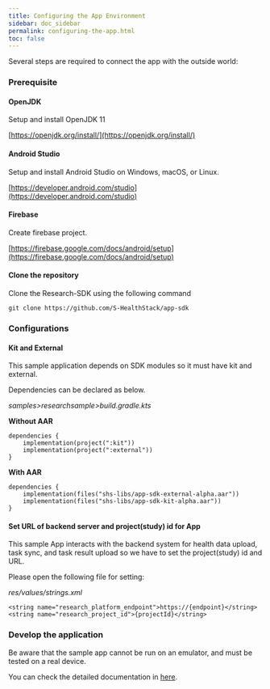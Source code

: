 ```yaml
---
title: Configuring the App Environment
sidebar: doc_sidebar
permalink: configuring-the-app.html
toc: false
---
```


Several steps are required to connect the app with the outside world:

### Prerequisite

#### OpenJDK

Setup and install OpenJDK 11

[https://openjdk.org/install/](https://openjdk.org/install/)

#### Android Studio 

Setup and install Android Studio on Windows, macOS, or Linux.

[https://developer.android.com/studio](https://developer.android.com/studio)

#### Firebase

Create firebase project.

[https://firebase.google.com/docs/android/setup](https://firebase.google.com/docs/android/setup)

#### Clone the repository

Clone the Research-SDK using the following command 

```
git clone https://github.com/S-HealthStack/app-sdk
```

### Configurations

#### Kit and External

This sample application depends on SDK modules so it must have kit and external.

Dependencies can be declared as below.


*samples>researchsample>build.gradle.kts*

**Without AAR**

```
dependencies {
    implementation(project(":kit"))
    implementation(project(":external"))
}
```

**With AAR**

```
dependencies {
    implementation(files("shs-libs/app-sdk-external-alpha.aar"))
    implementation(files("shs-libs/app-sdk-kit-alpha.aar"))
}
```

#### Set URL of backend server and project(study) id for App

This sample App interacts with the backend system for health data upload, task sync, and task result upload so we have to set the project(study) id and URL.

Please open the following file for setting:


*res/values/strings.xml*

```
<string name="research_platform_endpoint">https://{endpoint}</string>
<string name="research_project_id">{projectId}</string>
```

### Develop the application

Be aware that the sample app cannot be run on an emulator, and must be tested on a real device.

You can check the detailed documentation in [here](https://developer.android.com/studio/run/device).